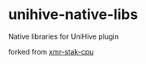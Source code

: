 # unihive-native-libs
Native libraries for UniHive plugin

forked from <a href="https://github.com/fireice-uk/xmr-stak-cpu/">xmr-stak-cpu</a>
